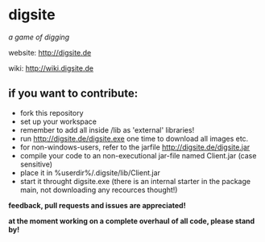 digsite
=======

*a game of digging*

website: http://digsite.de

wiki: http://wiki.digsite.de

if you want to contribute:
--------------------------
- fork this repository
- set up your workspace
 - remember to add all inside /lib as 'external' libraries!
- run http://digsite.de/digsite.exe one time to download all images etc.
 - for non-windows-users, refer to the jarfile http://digsite.de/digsite.jar
- compile your code to an non-executional jar-file named Client.jar (case sensitive)
- place it in %userdir%/.digsite/lib/Client.jar
- start it throught digsite.exe (there is an internal starter in the package main, not downloading any recources thought!)

**feedback, pull requests and issues are appreciated!**

**at the moment working on a complete overhaul of all code, please stand by!**